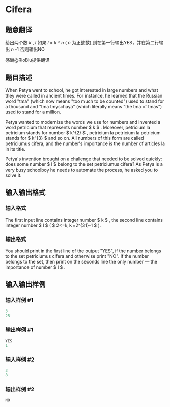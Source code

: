 # Cifera

## 题意翻译

给出两个数 $k$ , $l$ 如果 $l$ = $k$ ^ $n$ ( $n$ 为正整数),则在第一行输出YES，并在第二行输出 $n$ -1 否则输出NO

感谢@RioBlu提供翻译

## 题目描述

When Petya went to school, he got interested in large numbers and what they were called in ancient times. For instance, he learned that the Russian word "tma" (which now means "too much to be counted") used to stand for a thousand and "tma tmyschaya" (which literally means "the tma of tmas") used to stand for a million.

Petya wanted to modernize the words we use for numbers and invented a word petricium that represents number $ k $ . Moreover, petricium la petricium stands for number $ k^{2} $ , petricium la petricium la petricium stands for $ k^{3} $ and so on. All numbers of this form are called petriciumus cifera, and the number's importance is the number of articles la in its title.

Petya's invention brought on a challenge that needed to be solved quickly: does some number $ l $ belong to the set petriciumus cifera? As Petya is a very busy schoolboy he needs to automate the process, he asked you to solve it.

## 输入输出格式

### 输入格式

The first input line contains integer number $ k $ , the second line contains integer number $ l $ ( $ 2<=k,l<=2^{31}-1 $ ).

### 输出格式

You should print in the first line of the output "YES", if the number belongs to the set petriciumus cifera and otherwise print "NO". If the number belongs to the set, then print on the seconds line the only number — the importance of number $ l $ .

## 输入输出样例

### 输入样例 #1

```cpp
5
25

```
### 输出样例 #1

```cpp
YES
1

```
### 输入样例 #2

```cpp
3
8

```
### 输出样例 #2

```cpp
NO

```
